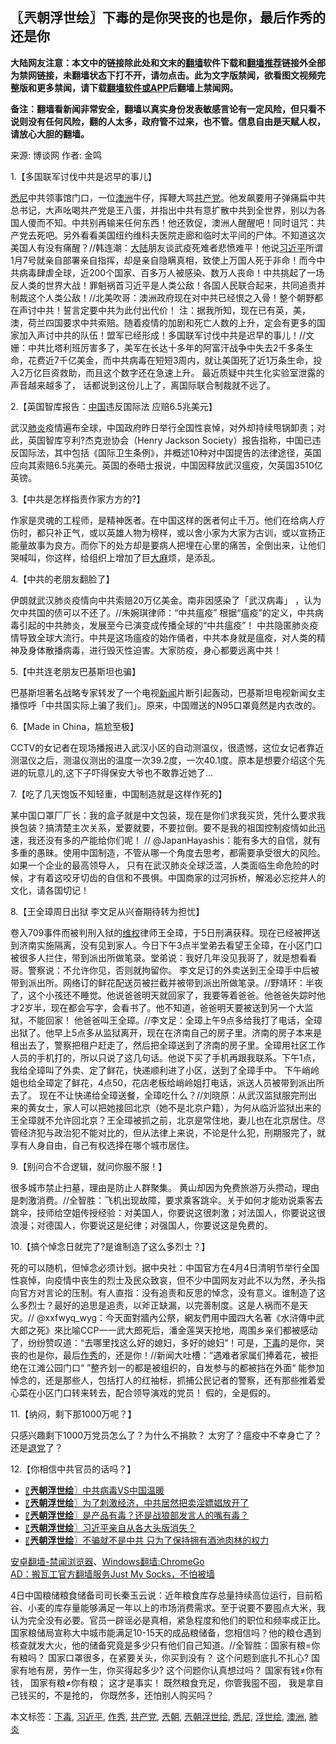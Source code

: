  <h2>〖兲朝浮世绘〗下毒的是你哭丧的也是你，最后作秀的还是你</h2> <p class="notice"><b>大陆网友注意：本文中的链接除此处和文末的<a href="https://github.com/bannedbook/fanqiang" >翻墙</a>软件下载和<a href="https://github.com/killgcd/justmysocks/blob/master/README.md">翻墙推荐</a>链接外全部为禁网链接，未翻墙状态下打不开，请勿点击。此为文字版禁闻，欲看图文视频完整版和更多禁闻，请下载<a href="https://github.com/bannedbook/fanqiang">翻墙软件或APP</a>后翻墙上禁闻网。</p><p>备注：翻墙看新闻非常安全，翻墙以真实身份发表敏感言论有一定风险，但只看不说则没有任何风险，翻的人太多，政府管不过来，也不管。信息自由是天赋人权，请放心大胆的翻墙。</b></p>  <div class="entry"> <p>来源:&nbsp;博谈网                            作者:&nbsp;金鸣                           </p> <p>1.【多国联军讨伐中共是迟早的事儿】</p> <p></p> <p><a href="https://www.bannedbook.org/bnews/tag/%e6%82%89%e5%b0%bc/" class="st_tag internal_tag" rel="tag" title="标签 悉尼 下的日志">悉尼</a>中共领事馆门口，一位<a href="https://www.bannedbook.org/bnews/tag/%e6%be%b3%e6%b4%b2/" class="st_tag internal_tag" rel="tag" title="标签 澳洲 下的日志">澳洲</a>牛仔，挥鞭大骂<a href="https://www.bannedbook.org/bnews/tag/%e5%85%b1%e4%ba%a7%e5%85%9a/" class="st_tag internal_tag" rel="tag" title="标签 共产党 下的日志">共产党</a>。他发飙要用子弹痛扁中共总书记，大声吆喝共产党是王八蛋，并指出中共有意扩散中共到全世界，别以为各国人傻而不知。中共别再输来任何东西！他还敦促，澳洲人醒醒吧！同时诅咒：共产党去死吧。另外看看美国纽约维科夫医院走廊和临时太平间的尸体。不知道这次美国人有没有痛醒？//韩连潮：<span class='wp_keywordlink_affiliate'><a href="https://www.bannedbook.org/" title="大陆" target="_blank">大陆</a></span>朋友谈武疫死难者悲愤难平！他说<a href="https://www.bannedbook.org/bnews/tag/%e4%b9%a0%e8%bf%91%e5%b9%b3/" class="st_tag internal_tag" rel="tag" title="标签 习近平 下的日志">习近平</a>所谓1月7号就亲自部署亲自指挥，却是亲自隐瞒真相，致使上万国人死于非命！而今中共病毒肆虐全球，近200个国家、百多万人被感染、数万人丧命！中共挑起了一场反人类的世界大战！罪魁祸首习近平是人类公敌！各国人民联合起来，共同追责并制裁这个人类公敌！//北美吹哥：澳洲政府现在对中共已经恨之入骨！整个朝野都在声讨中共！誓言定要中共为此付出代价！ 注：据我所知，现在已有英，美，澳，荷兰四国要求中共索赔。随着疫情的加剧和死亡人数的上升，定会有更多的国家加入声讨中共的队伍！盟军已经形成！多国联军讨伐中共是迟早的事儿！//文姗：中共比塔利班厉害多了，美军在长达十多年的阿富汗战争中失去2千多条生命，花费近7千亿美金，而中共病毒在短短3周内，就让美国死了近1万条生命，投入2万亿巨资救助，而且这个数字还在急速上升。 最近质疑中共生化实验室泄露的声音越来越多了， 话都说到这份儿上了，离国际联合制裁就不远了。</p> <p>2.【英国智库报告：<span class='wp_keywordlink_affiliate'><a href="https://www.bannedbook.org/" title="中国" target="_blank">中国</a></span>违反国际法 应赔6.5兆美元】</p> <p></p> <p>武汉<a href="https://www.bannedbook.org/bnews/tag/%e8%82%ba%e7%82%8e/" class="st_tag internal_tag" rel="tag" title="标签 肺炎 下的日志">肺炎</a>疫情遍布全球，中国政府昨日举行全国性哀悼，对外却持续甩锅卸责；对此，英国智库亨利?杰克逊协会（Henry Jackson Society）报告指称，中国已违反国际法，其中包括《国际卫生条例》，并概述10种对中国提告的法律途径，英国应向其索赔6.5兆美元。英国的泰晤士报说，中国因释放武汉瘟疫，欠英国3510亿英镑。</p> <p>3.【中共是怎样指责作家方方的?】</p> <p></p>  <p>作家是灵魂的工程师，是精神医者。在中国这样的医者何止千万。他们在给病人疗伤时，都只补正气，或以英雄人物为榜样，或以舍小家为大家为古训，或以宣扬正能量故事为良方。而你下的处方却是要病人把埋在心里的痛苦，全倒出来，让他们哭喊叫，你这样，给组织上增加了巨<span class='wp_keywordlink'><a href="https://www.bannedbook.org/bnews/lifebaike/20181016/1013890.html" title="中国留学生试了一下大麻 结果死在回国路上" target="_blank">大麻</a></span>烦，是添乱。</p> <p>4.【中共的老朋友翻脸了】</p> <p></p> <p>伊朗就武汉肺炎疫情向中共索赔20万亿美金。南非因感染了「武汉病毒」 ，认为欠中共国的债可以不还了。//朱婉琪律师：“中共瘟疫” 根据“瘟疫”的定义，中共病毒引起的中共肺炎，发展至今已演变成传播全球的“中共瘟疫”！ 中共隐匿肺炎疫情导致全球大流行。中共是这场瘟疫的始作俑者，中共本身就是瘟疫，对人类的精神及身体散播病毒，进行毁灭性迫害。大家防疫，身心都要远离中共！</p> <p>5.【中共连老朋友巴基斯坦也骗】</p> <p></p> <p>巴基斯坦著名战略专家转发了一个电视<span class='wp_keywordlink_affiliate'><a href="https://www.bannedbook.org/" title="新闻">新闻</a></span>片断引起轰动，巴基斯坦电视新闻女主播惊呼「中共国实际上骗了我们」。原来，中国赠送的N95口罩竟然是内衣改的。</p> <p>6.【Made in China，尴尬至极】</p> <p></p>  <p>CCTV的女记者在现场播报进入武汉小区的自动测温仪，很遗憾，这位女记者靠近测温仪之后，测温仪测出的温度一次39.2度，一次40.1度。原本是想要介绍这个先进的玩意儿的,这下子吓得保安大爷也不敢靠近她了&#8230;</p> <p>7.【吃了几天饱饭不知轻重，中国制造就是这样作死的】</p> <p></p> <p>某中国口罩厂厂长：我的盒子就是中文包装，现在是你们求我买货，凭什么要求我换包装？搞清楚主次关系，爱要就要，不要拉倒。要不是我的祖国控制疫情如此迅速，我还没有多的产能给你们呢！ // @JapanHayashis：能有多大的自信，就有多重的愚昧。使用中国制造，不管从哪一个角度去思考，都需要承受很大的风险。如果一个企业的最高领导人， 只有在武汉肺炎全球泛滥，人类面临生命危险的时候，才有着这咬牙切齿的自信和不畏惧。中国商家的过河拆桥，解渴必忘挖井人的文化，请各国切记！</p> <p>8.【王全璋周日出狱 李文足从兴奋期待转为担忧】</p> <p></p> <p>卷入709事件而被判刑入狱的<span class='wp_keywordlink_affiliate'><a href="https://www.bannedbook.org/bnews/weiquan/" title="维权" target="_blank">维权</a></span>律师王全璋，于5日刑满获释。现在已经被押送到济南实施隔离，没有见到家人。今日下午3点半堂弟去看望王全璋，在小区门口被很多人拦住，带到派出所做笔录。堂弟说：我好几年没见我哥了，就是想看看哥。警察说：不允许你见，否则就拘留你。 李文足订的外卖送到王全璋手中后被带到派出所。网络订的鲜花配送员被拦截并被带到派出所做笔录。//野靖环：半夜了，这个小孩还不睡觉。他说爸爸明天就回家了，我要等着爸爸。他爸爸失踪时他才2岁半，现在都会写字，会看书了。他不知道，爸爸明天要被送到另一个大监狱，不能回家！ 他爸爸叫王全璋。//李文足：全璋上午9点多给我打了电话，全璋出狱了。他早上5点多从监狱离开，现在在济南自己的房子里。济南的房子本来是租出去了，警察把租户赶走了，然后把全璋送到了济南的房子里。全璋用社区工作人员的手机打的，所以只说了这几句话。他说下买了手机再跟我联系。下午1点，我给全璋叫了外卖、定了鲜花，快递顺利进了小区，送到了全璋手中。 下午峭岭姐也给全璋定了鲜花，4点50，花店老板给峭岭姐打电话，派送人员被带到派出所去了。 现在不让快递给全璋送餐，全璋吃什么？//刘晓原：从武汉监狱服完刑出来的黄女士，家人可以把她接回北京（她不是北京户籍），为何从临沂监狱出来的王全璋就不允许回北京？王全璋被抓之前，北京是常住地，妻儿也在北京居住。尽管经济犯与政治犯不能对比的，但从法律上来说，不论是什么犯，刑期服完了，就享有人身自由，自己有权选择在哪个城市居住。</p> <p>9.【别问合不合逻辑，就问你服不服！】</p> <p></p>  <p>很多城市禁止扫墓，理由是防止人群聚集。 黄山却因为免费旅游万头攒动，理由是刺激消费。//全智胜：飞机出现故障，要求乘客跳伞。关于如何才能劝说乘客去跳伞，技师给空姐传授经验：对美国人，你要说这很刺激；对法国人，你要说这很浪漫；对德国人，你要说这是纪律；对强国人，你要说这是免费的。</p> <p>10.【搞个悼念日就完了?是谁制造了这么多烈士？】</p> <p></p> <p>死的可以随机，但悼念必须计划。据中央社：中国官方在4月4日清明节举行全国性哀悼，向疫情中丧生的烈士及民众致哀，但不少中国网友对此不以为然，矛头指向官方对言论的压制。有人直指：没有追责和反思的悼念，没有意义。谁制造了这么多烈士？最好的追思是追责，以斧正缺漏，以完善制度。这是人祸而不是天灾。// @xxfwyq_wyg：今天面對牆內公祭，網友們用中國四大名著《水浒傳中武大郎之死》來比喻CCP一一武大郎死后，潘金莲哭天抢地，周围乡亲们都被感动了，纷纷赞叹道：“去哪里找这么好的媳妇，多好的媳妇”！可是，<a href="https://www.bannedbook.org/bnews/tag/%E4%B8%8B%E6%AF%92/" class="st_tag internal_tag" rel="tag" title="标签 下毒 下的日志">下毒</a>的是你，哭丧的也是你，最后<a href="https://www.bannedbook.org/bnews/tag/%E4%BD%9C%E7%A7%80/" class="st_tag internal_tag" rel="tag" title="标签 作秀 下的日志">作秀</a>的，还是你！//新闻大吐槽：”遇难者家属们捧着花，被拒绝在江滩公园门口“ ”整齐划一的都是被组织的，自发参与的都被挡在外面“ 能参加悼念的，还是那些人，包括打人的红袖标，抓捕公民记者的警察，还有那些推着爱心菜在小区门口转来转去，配合领导演戏的党员！ 假的，全是假的。</p> <p>11.【纳闷，剩下那1000万呢？】</p> <p></p> <p>只感兴趣剩下1000万党员怎么了？为什么不捐款？ 太穷了？瘟疫中不幸身亡了？还是<span class='wp_keywordlink'><a href="http://tuidang.epochtimes.com/" title="退党" rel="nofollow" target="_blank">退党</a></span>了？</p> <p>12.【你相信中共官员的话吗？】</p> <p></p>  <ul class='op-related-articles' title='相关阅读'> <li><a href='https://www.bannedbook.org/bnews/ssgc/20200404/1306474.html' target='_blank'>〖<b>兲朝浮世绘</b>〗中共病毒VS中国温暖</a></li> <li><a href='https://www.bannedbook.org/bnews/ssgc/20200403/1305464.html' target='_blank'>〖<b>兲朝浮世绘</b>〗为了刺激经济，中共居然把卖淫嫖娼放开了</a></li> <li><a href='https://www.bannedbook.org/bnews/ssgc/20200402/1304777.html' target='_blank'>〖<b>兲朝浮世绘</b>〗是产品有毒？还是战狼部发言人的嘴有毒？</a></li> <li><a href='https://www.bannedbook.org/bnews/ssgc/20200401/1304157.html' target='_blank'>〖<b>兲朝浮世绘</b>〗习近平亲自从各大头版消失？</a></li> <li><a href='https://www.bannedbook.org/bnews/ssgc/20200331/1303590.html' target='_blank'>〖<b>兲朝浮世绘</b>〗不骗就不是中共 只为了保持拥有酒池肉林的权力</a></li> </ul> <div class="texttj"> <a href="https://github.com/bannedbook/fanqiang/wiki/%E5%AE%89%E5%8D%93%E7%BF%BB%E5%A2%99-%E7%A6%81%E9%97%BB%E6%B5%8F%E8%A7%88%E5%99%A8" target="_blank">安卓翻墙-禁闻浏览器</a>、<a href="https://github.com/bannedbook/fanqiang/wiki/Chrome%E4%B8%80%E9%94%AE%E7%BF%BB%E5%A2%99%E5%8C%85" target="_blank">Windows翻墙:ChromeGo</a><br/> <a href="https://github.com/killgcd/justmysocks/blob/master/README.md" target="_blank">AD：搬瓦工官方翻墙服务Just My Socks，不怕被墙</a> </div><p>4日中国粮储粮食储备司司长秦玉云说：近年粮食库存总量持续高位运行，目前稻谷、小麦的库存量能够满足一年以上的市场消费需求。至于说要不要囤点大米，我认为完全没有必要。官员一辟谣必是真相，紧急程度和他们的职位和频率成正比。国家粮储局宣称大中城市能满足10-15天的成品粮储备，您相信吗？他的粮仓遇到核查就发大火，他的储备究竟是多少只有他们自己知道。//全智胜：国家有粮=你有粮吗？ 国家口罩很多，在紧要关头，你买到没有？ 这个问题到底扎不扎心? 国家有地有房，劳作一生，你买得起多少? 这个问题你认真想过吗？ 国家有钱≠你有钱， 国家有粮≠你有粮； 这才是事实！ 既然粮食充足，你管我囤不囤， 我是拿自己钱买的，不是抢的， 你既然多，还怕别人购买吗？</p><a name='sharetosocial'></a>           </div><!--END ENTRY--> <div class="postfooter"> <div>本文标签：<a href="https://www.bannedbook.org/bnews/tag/%E4%B8%8B%E6%AF%92/" rel="tag">下毒</a>, <a href="https://www.bannedbook.org/bnews/tag/%e4%b9%a0%e8%bf%91%e5%b9%b3/" rel="tag">习近平</a>, <a href="https://www.bannedbook.org/bnews/tag/%E4%BD%9C%E7%A7%80/" rel="tag">作秀</a>, <a href="https://www.bannedbook.org/bnews/tag/%e5%85%b1%e4%ba%a7%e5%85%9a/" rel="tag">共产党</a>, <a href="https://www.bannedbook.org/bnews/tag/%e5%85%b2%e6%9c%9d/" rel="tag">兲朝</a>, <a href="https://www.bannedbook.org/bnews/tag/%e5%85%b2%e6%9c%9d%e6%b5%ae%e4%b8%96%e7%bb%98/" rel="tag">兲朝浮世绘</a>, <a href="https://www.bannedbook.org/bnews/tag/%e6%82%89%e5%b0%bc/" rel="tag">悉尼</a>, <a href="https://www.bannedbook.org/bnews/tag/%E6%B5%AE%E4%B8%96%E7%BB%98/" rel="tag">浮世绘</a>, <a href="https://www.bannedbook.org/bnews/tag/%e6%be%b3%e6%b4%b2/" rel="tag">澳洲</a>, <a href="https://www.bannedbook.org/bnews/tag/%e8%82%ba%e7%82%8e/" rel="tag">肺炎</a></div>  </div><!--END POSTFOOTER--> 